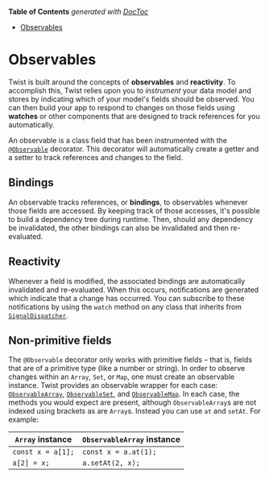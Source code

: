 <!-- START doctoc generated TOC please keep comment here to allow auto update -->
<!-- DON'T EDIT THIS SECTION, INSTEAD RE-RUN doctoc TO UPDATE -->
**Table of Contents**  *generated with [DocToc](https://github.com/thlorenz/doctoc)*

- [Observables](#observables)

<!-- END doctoc generated TOC please keep comment here to allow auto update -->

# Observables

Twist is built around the concepts of **observables** and **reactivity**. To accomplish this, Twist relies upon you to _instrument_ your data model and stores by indicating which of your model's fields should be observed. You can then build your app to respond to changes on those fields using **watches** or other components that are designed to track references for you automatically.

An observable is a class field that has been instrumented with the [`@Observable`](../reference/decorators/Observable.md) decorator. This decorator will automatically create a getter and a setter to track references and changes to the field.

## Bindings

An observable tracks references, or **bindings**, to observables whenever those fields are accessed. By keeping track of those accesses, it's possible to build a dependency tree during runtime. Then, should any dependency be invalidated, the other bindings can also be invalidated and then re-evaluated.

## Reactivity

Whenever a field is modified, the associated bindings are automatically invalidated and re-evaluated. When this occurs, notifications are generated which indicate that a change has occurred. You can subscribe to these notifications by using the `watch` method on any class that inherits from [`SignalDispatcher`](../reference/core/SignalDispatcher.md).

## Non-primitive fields

The `@Observable` decorator only works with primitive fields – that is, fields that are of a primitive type (like a number or string). In order to observe changes within an `Array`, `Set`, or `Map`, one must create an observable instance. Twist provides an observable wrapper for each case: [`ObservableArray`](../core/ObservableArray.md), [`ObservableSet`](../core/ObservableSet.md), and [`ObservableMap`](.../core/ObservableMap.md). In each case, the methods you would expect are present, although `ObservableArray`s are not indexed using brackets as are `Array`s. Instead you can use `at` and `setAt`. For example:

`Array` instance   | `ObservableArray` instance
-------------------|---------------------------
`const x = a[1];`  | `const x = a.at(1);`
`a[2] = x;`        | `a.setAt(2, x);`